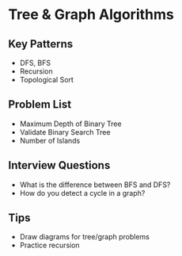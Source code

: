 # Tree & Graph Algorithms

## Key Patterns
- DFS, BFS
- Recursion
- Topological Sort

## Problem List
- Maximum Depth of Binary Tree
- Validate Binary Search Tree
- Number of Islands

## Interview Questions
- What is the difference between BFS and DFS?
- How do you detect a cycle in a graph?

## Tips
- Draw diagrams for tree/graph problems
- Practice recursion
